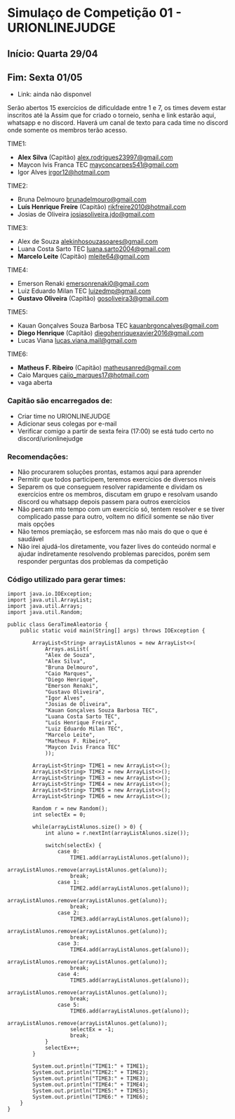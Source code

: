 # Simulaço de Competição 01 - URIONLINEJUDGE
## Início: Quarta 29/04
## Fim: Sexta 01/05

- Link: ainda não disponvel

Serão abertos 15 exercícios de dificuldade entre 1 e 7, os times devem estar inscritos até la
Assim que for criado o torneio, senha e link estarão aqui, whatsapp e no discord.
Haverá um canal de texto para cada time no discord onde somente os membros terão acesso.

TIME1: 
- **Alex Silva** (Capitão) <alex.rodrigues23997@gmail.com>
- Maycon Ivis Franca TEC <mayconcarpes541@gmail.com>
- Igor Alves <irgor12@hotmail.com>

TIME2:
- Bruna Delmouro <brunadelmouro@gmail.com>
- **Luís Henrique Freire** (Capitão) <rikfreire2010@hotmail.com>
- Josias de Oliveira <josiasoliveira.jdo@gmail.com>

TIME3: 
- Alex de Souza <alekinhosouzasoares@gmail.com>
- Luana Costa Sarto TEC <luana.sarto2004@gmail.com>
- **Marcelo Leite** (Capitão) <mleite64@gmail.com>

TIME4:
- Emerson Renaki <emersonrenaki0@gmail.com>
- Luiz Eduardo Milan TEC <luizedmp@gmail.com>
- **Gustavo Oliveira** (Capitão) <gosoliveira3@gmail.com>

TIME5:
- Kauan Gonçalves Souza Barbosa TEC <kauanbrgoncalves@gmail.com>
- **Diego Henrique** (Capitão) <diegohenriquexavier2016@gmail.com>
- Lucas Viana <lucas.viana.mail@gmail.com>

TIME6:
- **Matheus F. Ribeiro** (Capitão) <matheusanred@gmail.com>
- Caio Marques <caiio_marques17@hotmail.com>
- vaga aberta

### Capitão são encarregados de:

- Criar time no URIONLINEJUDGE
- Adicionar seus colegas por e-mail
- Verificar comigo a partir de sexta feira (17:00) se está tudo certo no discord/urionlinejudge

### Recomendações:

- Não procurarem soluções prontas, estamos aqui para aprender
- Permitir que todos participem, teremos exercícios de diversos níveis
- Separem os que conseguem resolver rapidamente e dividam os exercícios entre os membros, discutam em grupo e resolvam usando discord ou whatsapp depois passem para outros exercícios
- Não percam mto tempo com um exercício só, tentem resolver e se tiver complicado passe para outro, voltem no difícil somente se não tiver mais opções
- Não temos premiação, se esforcem mas não mais do que o que é saudável
- Não irei ajudá-los diretamente, vou fazer lives do conteúdo normal e ajudar indiretamente resolvendo problemas parecidos, porém sem responder perguntas dos problemas da competição 

### Código utilizado para gerar times:

```
import java.io.IOException;
import java.util.ArrayList;
import java.util.Arrays;
import java.util.Random;

public class GeraTimeAleatorio {
    public static void main(String[] args) throws IOException {
        
        ArrayList<String> arrayListAlunos = new ArrayList<>(
            Arrays.asList(
            "Alex de Souza",
            "Alex Silva",
            "Bruna Delmouro",
            "Caio Marques",
            "Diego Henrique",
            "Emerson Renaki",
            "Gustavo Oliveira",
            "Igor Alves",
            "Josias de Oliveira",
            "Kauan Gonçalves Souza Barbosa TEC",
            "Luana Costa Sarto TEC",
            "Luís Henrique Freira",
            "Luiz Eduardo Milan TEC",
            "Marcelo Leite",
            "Matheus F. Ribeiro",
            "Maycon Ivis Franca TEC"
            ));
        
        ArrayList<String> TIME1 = new ArrayList<>();
        ArrayList<String> TIME2 = new ArrayList<>();
        ArrayList<String> TIME3 = new ArrayList<>();
        ArrayList<String> TIME4 = new ArrayList<>();
        ArrayList<String> TIME5 = new ArrayList<>();
        ArrayList<String> TIME6 = new ArrayList<>();
        
        Random r = new Random();
        int selectEx = 0;
        
        while(arrayListAlunos.size() > 0) {
            int aluno = r.nextInt(arrayListAlunos.size());
            
            switch(selectEx) {
                case 0:
                    TIME1.add(arrayListAlunos.get(aluno));
                    arrayListAlunos.remove(arrayListAlunos.get(aluno));
                    break;
                case 1:
                    TIME2.add(arrayListAlunos.get(aluno));
                    arrayListAlunos.remove(arrayListAlunos.get(aluno));
                    break;
                case 2:
                    TIME3.add(arrayListAlunos.get(aluno));
                    arrayListAlunos.remove(arrayListAlunos.get(aluno));
                    break;
                case 3:
                    TIME4.add(arrayListAlunos.get(aluno));
                    arrayListAlunos.remove(arrayListAlunos.get(aluno));   
                    break;
                case 4:
                    TIME5.add(arrayListAlunos.get(aluno));
                    arrayListAlunos.remove(arrayListAlunos.get(aluno));     
                    break;
                case 5:
                    TIME6.add(arrayListAlunos.get(aluno));
                    arrayListAlunos.remove(arrayListAlunos.get(aluno));                    
                    selectEx = -1;
                    break;
            }
            selectEx++;
        }
        
        System.out.println("TIME1:" + TIME1);
        System.out.println("TIME2:" + TIME2);
        System.out.println("TIME3:" + TIME3);
        System.out.println("TIME4:" + TIME4);
        System.out.println("TIME5:" + TIME5);
        System.out.println("TIME6:" + TIME6);
    }
}
```
